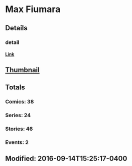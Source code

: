 # Max  Fiumara 
## Details
### detail
#### [Link](http://marvel.com/comics/creators/9089/max_fiumara?utm_campaign=apiRef&utm_source=225578a89fc76f3d20fbffda5d17a88d)
## [Thumbnail](http://i.annihil.us/u/prod/marvel/i/mg/b/f0/4bb44b5a92b6c.jpg)
## Totals
### Comics: 38
### Series: 24
### Stories: 46
### Events: 2
## Modified: 2016-09-14T15:25:17-0400